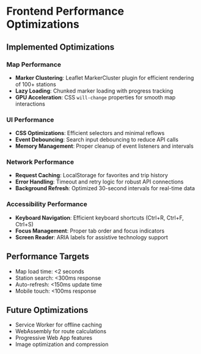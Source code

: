 # Frontend Performance Optimizations

## Implemented Optimizations

### Map Performance
- **Marker Clustering**: Leaflet MarkerCluster plugin for efficient rendering of 100+ stations
- **Lazy Loading**: Chunked marker loading with progress tracking
- **GPU Acceleration**: CSS `will-change` properties for smooth map interactions

### UI Performance
- **CSS Optimizations**: Efficient selectors and minimal reflows
- **Event Debouncing**: Search input debouncing to reduce API calls
- **Memory Management**: Proper cleanup of event listeners and intervals

### Network Performance
- **Request Caching**: LocalStorage for favorites and trip history
- **Error Handling**: Timeout and retry logic for robust API connections
- **Background Refresh**: Optimized 30-second intervals for real-time data

### Accessibility Performance
- **Keyboard Navigation**: Efficient keyboard shortcuts (Ctrl+R, Ctrl+F, Ctrl+S)
- **Focus Management**: Proper tab order and focus indicators
- **Screen Reader**: ARIA labels for assistive technology support

## Performance Targets
- Map load time: <2 seconds
- Station search: <300ms response
- Auto-refresh: <150ms update time
- Mobile touch: <100ms response

## Future Optimizations
- Service Worker for offline caching
- WebAssembly for route calculations
- Progressive Web App features
- Image optimization and compression